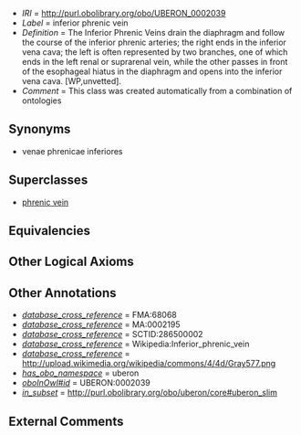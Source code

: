  * *IRI* = http://purl.obolibrary.org/obo/UBERON_0002039
 * *Label* = inferior phrenic vein
 * *Definition* = The Inferior Phrenic Veins drain the diaphragm and follow the course of the inferior phrenic arteries; the right ends in the inferior vena cava; the left is often represented by two branches, one of which ends in the left renal or suprarenal vein, while the other passes in front of the esophageal hiatus in the diaphragm and opens into the inferior vena cava. [WP,unvetted].
 * *Comment* = This class was created automatically from a combination of ontologies

## Synonyms

 * venae phrenicae inferiores

## Superclasses

 * [phrenic vein](../../UBERON/93/UBERON_0012193.md)

## Equivalencies


## Other Logical Axioms


## Other Annotations

 * *[database_cross_reference](../../ef/oboInOwl#hasDbXref.md)* = FMA:68068
 * *[database_cross_reference](../../ef/oboInOwl#hasDbXref.md)* = MA:0002195
 * *[database_cross_reference](../../ef/oboInOwl#hasDbXref.md)* = SCTID:286500002
 * *[database_cross_reference](../../ef/oboInOwl#hasDbXref.md)* = Wikipedia:Inferior_phrenic_vein
 * *[database_cross_reference](../../ef/oboInOwl#hasDbXref.md)* = http://upload.wikimedia.org/wikipedia/commons/4/4d/Gray577.png
 * *[has_obo_namespace](../../ce/oboInOwl#hasOBONamespace.md)* = uberon
 * *[oboInOwl#id](../../id/oboInOwl#id.md)* = UBERON:0002039
 * *[in_subset](../../et/oboInOwl#inSubset.md)* = http://purl.obolibrary.org/obo/uberon/core#uberon_slim

## External Comments

